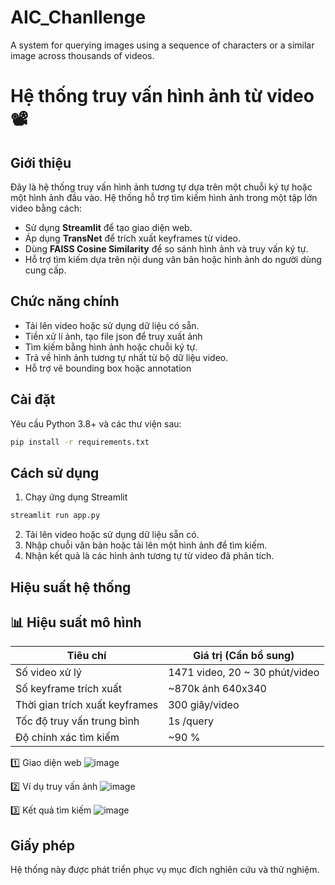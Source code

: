 # AIC_Chanllenge
A system for querying images using a sequence of characters or a similar image across thousands of videos.

# Hệ thống truy vấn hình ảnh từ video 📽

##  Giới thiệu
Đây là hệ thống truy vấn hình ảnh tương tự dựa trên một chuỗi ký tự hoặc một hình ảnh đầu vào. Hệ thống hỗ trợ tìm kiếm hình ảnh trong một tập lớn video bằng cách:
- Sử dụng **Streamlit** để tạo giao diện web.
- Áp dụng **TransNet** để trích xuất keyframes từ video.
- Dùng **FAISS Cosine Similarity** để so sánh hình ảnh và truy vấn ký tự.
- Hỗ trợ tìm kiếm dựa trên nội dung văn bản hoặc hình ảnh do người dùng cung cấp.

##  Chức năng chính
- Tải lên video hoặc sử dụng dữ liệu có sẵn.
- Tiền xử lí ảnh, tạo file json để truy xuất ảnh
- Tìm kiếm bằng hình ảnh hoặc chuỗi ký tự.
- Trả về hình ảnh tương tự nhất từ bộ dữ liệu video.
- Hỗ trợ vẽ bounding box hoặc annotation

##  Cài đặt
Yêu cầu Python 3.8+ và các thư viện sau:
```bash
pip install -r requirements.txt
```
## Cách sử dụng
1. Chạy ứng dụng Streamlit
```bash
streamlit run app.py
```
2. Tải lên video hoặc sử dụng dữ liệu sẵn có.
3. Nhập chuỗi văn bản hoặc tải lên một hình ảnh để tìm kiếm.
4. Nhận kết quả là các hình ảnh tương tự từ video đã phân tích.
## Hiệu suất hệ thống
## 📊 Hiệu suất mô hình

| Tiêu chí                     | Giá trị (Cần bổ sung)   |
|-----------------------------|----------------------|
| Số video xử lý              | 1471 video, 20 ~ 30 phút/video           |
| Số keyframe trích xuất | ~870k ảnh 640x340 |
| Thời gian trích xuất keyframes | 300 giây/video    |
| Tốc độ truy vấn trung bình  | 1s /query        |
| Độ chính xác tìm kiếm       | ~90 %               |



1️⃣ Giao diện web
![image](https://github.com/user-attachments/assets/6fe11436-3185-4465-b5c2-ff25e40373c0)


2️⃣ Ví dụ truy vấn ảnh
![image](https://github.com/user-attachments/assets/b730c46b-b78a-4c41-b4b0-a62087e6fa77)


3️⃣ Kết quả tìm kiếm
![image](https://github.com/user-attachments/assets/1895f2b6-dcc1-43a7-80c1-aee812e97c44)


## Giấy phép
Hệ thống này được phát triển phục vụ mục đích nghiên cứu và thử nghiệm.

